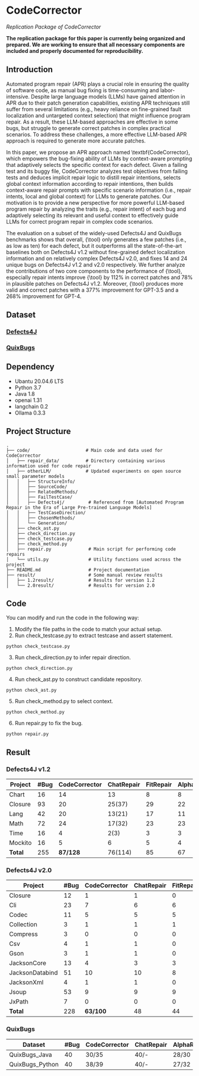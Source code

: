 # CodeCorrector
*Replication Package of CodeCorrector*

**The replication package for this paper is currently being organized and prepared. We are working to ensure that all necessary components are included and properly documented for reproducibility.**

## Introduction
Automated program repair (APR) plays a crucial role in ensuring the quality of software code, as manual bug fixing is time-consuming and labor-intensive. Despite large language models (LLMs) have gained attention in APR due to their patch generation capabilities, existing APR techniques still suffer from several limitations (e.g., heavy reliance on fine-grained fault localization and untargeted context selection) that might influence program repair. As a result, these LLM-based approaches are effective in some bugs, but struggle to generate correct patches in complex practical scenarios. To address these challenges, a more effective LLM-based APR approach is required to generate more accurate patches. 

In this paper, we propose an APR approach named \textbf{CodeCorrector}, which empowers the bug-fixing ability of LLMs by context-aware prompting that adaptively selects the specific context for each defect. Given a failing test and its buggy file, CodeCorrector analyzes test objectives from failing tests and deduces implicit repair logic to distill repair intentions, selects global context information according to repair intentions, then builds context-aware repair prompts with specific scenario information (i.e., repair intents, local and global context) for LLMs to generate patches.  Our motivation is to provide a new perspective for more powerful LLM-based program repair by analyzing the traits (e.g., repair intent) of each bug and adaptively selecting its relevant and useful context to effectively guide LLMs for correct program repair in complex code scenarios. 

The evaluation on a subset of the widely-used Defects4J and QuixBugs benchmarks shows that overall, {\tool} only generates a few patches (i.e., as low as ten) for each defect, but it outperforms all the state-of-the-art baselines both on Defects4J v1.2 without fine-grained defect localization information and on relatively complex Defects4J v2.0, and fixes 14 and 24 unique bugs on Defects4J v1.2 and v2.0 respectively. We further analyze the contributions of two core components to the performance of {\tool}, especially repair intents improve {\tool} by 112\% in correct patches and 78\% in plausible patches on Defects4J v1.2. Moreover, {\tool} produces more valid and correct patches with a 377\% improvement for GPT-3.5 and a 268\% improvement for GPT-4. 

## Dataset
### [Defects4J](https://github.com/rjust/defects4j)
### [QuixBugs](https://github.com/jkoppel/QuixBugs)

## Dependency 
* Ubantu 20.04.6 LTS
* Python 3.7
* Java 1.8
* openai 1.31
* langchain 0.2
* Ollama 0.3.3

## Project Structure
```
.
├── code/                     # Main code and data used for CodeCorrector
│   ├── repair_data/          # Directory containing various information used for code repair
│   ├── otherLLM/             # Updated experiments on open source small parameter models
│   │   ├── StructureInfo/     
│   │   ├── SourceCode/        
│   │   ├── RelatedMethods/       
│   │   ├── FailTestCase/
│   │   ├── Defects4j/         # Referenced from [Automated Program Repair in the Era of Large Pre-trained Language Models]
│   │   ├── TestCaseDirection/       
│   │   ├── ChosenMethods/
│   │   └── Generation/    
│   ├── check_ast.py          
│   ├── check_direction.py       
│   ├── check_testcase.py      
│   ├── check_method.py       
│   ├── repair.py              # Main script for performing code repairs
│   └── utils.py               # Utility functions used across the project
├── README.md                  # Project documentation
├── result/                    # Some manual review results
│   ├── 1.2result/             # Results for version 1.2
│   └── 2.0result/             # Results for version 2.0
```

## Code
You can modify and run the code in the following way:
1. Modify the file paths in the code to match your actual setup.
2. Run check_testcase.py to extract testcase and assert statement.
```
python check_testcase.py
```
3. Run check_direction.py to infer repair direction.
```
python check_direction.py
```
4. Run check_ast.py to construct candidate repository.
```
python check_ast.py
```
5. Run check_method.py to select context.
```
python check_method.py
```
6. Run repair.py to fix the bug.
```
python repair.py
```

## Result
### Defects4J v1.2

| Project   | #Bug | CodeCorrector | ChatRepair | FitRepair | AlphaRepair | Tare | SelfApr | CURE | GAMMA     | Tbar |
|-----------|------|---------------|------------|-----------|-------------|------|---------|------|-----------|------|
| Chart     | 16   | 14            | 13         | 8         | 8           | 11   | 7       | 9    | 9/9       | 10   |
| Closure   | 93   | 20            | 25(37)     | 29        | 22          | 22   | 16      | 13   | 20/22     | 18   |
| Lang      | 42   | 20            | 13(21)     | 17        | 11          | 13   | 9       | 9    | 10/17     | 10   |
| Math      | 72   | 24            | 17(32)     | 23        | 23          | 20   | 18      | 19   | 19/25     | 16   |
| Time      | 16   | 4             | 2(3)       | 3         | 3           | 3    | 1       | 1    | 1/2       | 2    |
| Mockito   | 16   | 5             | 6          | 5         | 4           | 5    | 4       | 4    | 2/3       | 2    |
| **Total** | 255  | **87/128**        | 76(114)| 85    | 67      | 71| 56  | 52| 61    | 58|



### Defects4J v2.0

| Project          | #Bug | CodeCorrector | ChatRepair | FitRepair | AlphaRepair | Tare | SelfApr | CURE | GAMMA | Tbar |
|-------------------|------|---------------|------------|-----------|-------------|------|---------|------|-------|------|
| Closure          | 12   | 1             | 1          | 0         | 1           | 1    | 1       | 1    | 1     | 0    |
| Cli              | 23   | 7             | 6          | 6         | 7           | 8    | 2       | 5    | 8     | 5    |
| Codec            | 11   | 5             | 5          | 5         | 5           | 6    | 1       | 4    | 2     | 2    |
| Collection       | 3    | 1             | 1          | 1         | 1           | 1    | 0       | 1    | 1     | 1    |
| Compress         | 3    | 0             | 0          | 0         | 0           | 0    | 0       | 0    | 0     | 0    |
| Csv              | 4    | 1             | 1          | 0         | 0           | 1    | 0       | 0    | 0     | 0    |
| Gson             | 3    | 1             | 1          | 0         | 0           | 1    | 0       | 0    | 0     | 0    |
| JacksonCore      | 13   | 4             | 3          | 3         | 3           | 4    | 1       | 4    | 4     | 1    |
| JacksonDatabind  | 51   | 10            | 10         | 8         | 8           | 10   | 2       | 8    | 9     | 5    |
| JacksonXml       | 4    | 1             | 1          | 0         | 1           | 1    | 0       | 0    | 1     | 0    |
| Jsoup            | 53   | 9             | 9          | 9         | 14          | 9    | 1       | 10   | 10    | 9    |
| JxPath           | 7    | 0             | 0          | 0         | 0           | 0    | 0       | 0    | 0     | 0    |
| **Total**        | 228  | **63/100**        | 48     | 44    | 35      | 42| 18  | 38| 38| 18|

### QuixBugs

| Dataset          | #Bug | CodeCorrector | ChatRepair | AlphaRepair | Tare | CURE | GAMMA | CoCoNut |
|------------------|------|---------------|------------|-------------|------|------|-------|---------|
| QuixBugs_Java    | 40   | 30/35         | 40/-       | 28/30       | 27/27| 26/35| 22/-  | 13/20   |
| QuixBugs_Python  | 40   | 38/39         | 40/-       | 27/32       | -/-  | -/-  | -/-   | 19/21   |
